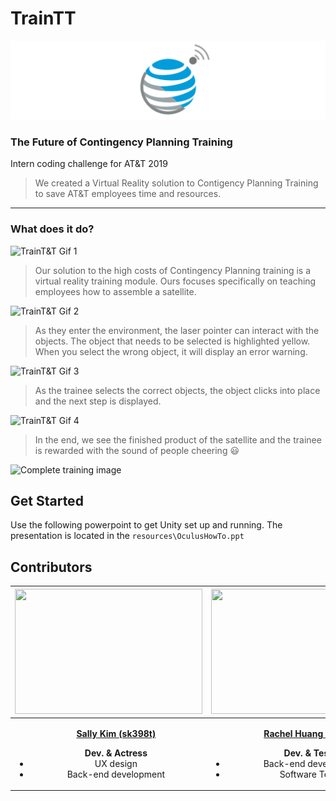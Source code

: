 # TrainTT

 [![TrainT&T Logo](./Imgs/logo.png)](https://tspace.web.att.com/communities/service/html/communityview?communityUuid=65890199-096b-4167-9ba5-e76aad68ec98#fullpageWidgetId=W893ae8ce93df_4eef_8342_db73a8979e5a&file=3fa00968-2fb6-4919-bca9-729df3b27818)

### **The Future of Contingency Planning Training**
Intern coding challenge for AT&T 2019
> We created a Virtual Reality solution to Contigency Planning Training to save AT&T employees time and resources. 
****
### **What does it do?**
![TrainT&T Gif 1](https://github.com/sallykim5/personal/blob/master/gif1.gif)
> Our solution to the high costs of Contingency Planning training is a virtual reality training module. Ours focuses specifically on teaching employees how to assemble a satellite. 

![TrainT&T Gif 2](https://github.com/sallykim5/personal/blob/master/gif2.gif)
> As they enter the environment, the laser pointer can interact with the objects. The object that needs to be selected is highlighted yellow. When you select the wrong object, it will display an error warning.

![TrainT&T Gif 3](https://github.com/sallykim5/personal/blob/master/gif3.gif)
> As the trainee selects the correct objects, the object clicks into place and the next step is displayed.

![TrainT&T Gif 4](https://github.com/sallykim5/personal/blob/master/gif4.gif)
> In the end, we see the finished product of the satellite and the trainee is rewarded with the sound of people cheering :smiley:

![Complete training image](https://i.imgur.com/ZAaSl1S.png)


## Get Started
Use the following powerpoint to get Unity set up and running. The presentation is located in the `resources\OculusHowTo.ppt`

## Contributors
|<img src="https://github.com/sallykim5/personal/blob/master/sally.jpg" width="300" height="200" />| <img src="https://github.com/sallykim5/personal/blob/master/rachel.jpg" width="300" height="200" /> | <img src="https://github.com/sallykim5/personal/blob/master/dayoung.jpg" width="300" height="200" /> | <img src="https://github.com/sallykim5/personal/blob/master/liam.jpg" width="300" height="200" /> |
|  :----:                                  |    :----:   |        :----: |    :----:   |
|<ul>[**Sally Kim (sk398t)**](https://www.linkedin.com/in/sally-kim-17860367/)</ul>  <ul> **Dev. & Actress** <li>UX design</li><li>Back-end development</li></ul>| <ul>[**Rachel Huang (rh385j)**](https://www.linkedin.com/in/rachuang22/)</ul>  <ul> **Dev. & Tester** <li>Back-end development</li><li>Software Tester</li></ul>     |<ul>[**Dayoung Cheong (dc671x)**](https://www.linkedin.com/in/dayoungcheong/)</ul>  <ul> **Dev. & Designer** <li>Front-end development</li><li>Filming/Presentation Editing</li></ul> | <ul>[**Liam Jolley (ls150j)**](https://www.linkedin.com/in/liam-jolley-598589168/)</ul>  <ul> **Scrum Master & Actor** <li>Business Management</li><li>Leadership</li></ul>|
